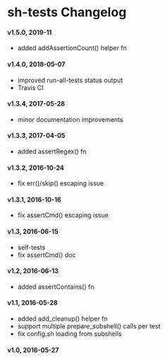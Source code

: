 # sh-tests Changelog


#### v1.5.0, 2019-11

- added addAssertionCount() helper fn

#### v1.4.0, 2018-05-07

- improved run-all-tests status output
- Travis CI

#### v1.3.4, 2017-05-28

- minor documentation improvements

#### v1.3.3, 2017-04-05

- added assertRegex() fn

#### v1.3.2, 2016-10-24

- fix err()/skip() escaping issue

#### v1.3.1, 2016-10-16

- fix assertCmd() escaping issue

#### v1.3, 2016-06-15

- self-tests
- fix assertCmd() doc

#### v1.2, 2016-06-13

- added assertContains() fn

#### v1.1, 2016-05-28

- added add\_cleanup() helper fn
- support multiple prepare\_subshell() calls per test
- fix config.sh loading from subshells

#### v1.0, 2016-05-27

